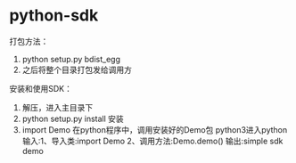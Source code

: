# python-sdk
打包方法：
1. python setup.py bdist_egg    
2. 之后将整个目录打包发给调用方
    
安装和使用SDK：
1. 解压，进入主目录下
2. python setup.py install 安装
3. import Demo 在python程序中，调用安装好的Demo包
python3进入python
输入:1、导入类:import Demo
     2、调用方法:Demo.demo()
     输出:simple sdk demo

